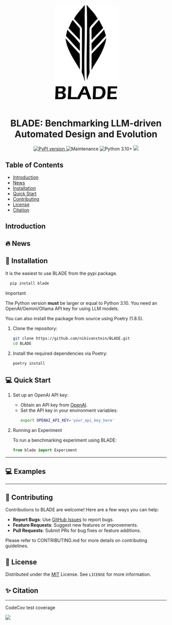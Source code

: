 <p align="center">
  <picture>
    <source media="(prefers-color-scheme: dark)" srcset="logo-dark.png">
    <source media="(prefers-color-scheme: light)" srcset="logo.png">
    <img alt="Shows the BLADE logo." src="logo.png" width="200px">
  </picture>
</p>

<h1 align="center">BLADE: Benchmarking LLM-driven Automated Design and Evolution</h1>

<p align="center">
  <a href="https://pypi.org/project/blade/">
    <img src="https://badge.fury.io/py/blade.svg" alt="PyPI version" height="18">
  </a>
  <img src="https://img.shields.io/badge/Maintained%3F-yes-brightgreen.svg" alt="Maintenance" height="18">
  <img src="https://img.shields.io/badge/Python-3.10+-blue" alt="Python 3.10+" height="18">
  <a href="https://codecov.io/gh/nikivanstein/BLADE" > 
    <img src="https://codecov.io/gh/nikivanstein/BLADE/graph/badge.svg?token=VKCNPWVBNM"/> 
  </a>
</p>

## Table of Contents
- [Introduction](#introduction)
- [News](#-news)
- [Installation](#-installation)
- [Quick Start](#-quick-start)
- [Contributing](#-contributing)
- [License](#-license)
- [Citation](#-citation)


## Introduction


## 🔥 News 



## 🎁 Installation

It is the easiest to use BLADE from the pypi package.

```bash
  pip install blade
```
> [!Important]
> The Python version **must** be larger or equal to Python 3.10.
> You need an OpenAI/Gemini/Ollama API key for using LLM models.

You can also install the package from source using Poetry (1.8.5).

1. Clone the repository:
   ```bash
   git clone https://github.com/nikivanstein/BLADE.git
   cd BLADE
   ```
2. Install the required dependencies via Poetry:
   ```bash
   poetry install
   ```

## 💻 Quick Start

1. Set up an OpenAI API key:
   - Obtain an API key from [OpenAI](https://openai.com/).
   - Set the API key in your environment variables:
     ```bash
     export OPENAI_API_KEY='your_api_key_here'
     ```

2. Running an Experiment

    To run a benchmarking experiment using BLADE:

    ```python
    from blade import Experiment
    ```

---

## 💻 Examples

---

## 🤖 Contributing

Contributions to BLADE are welcome! Here are a few ways you can help:

- **Report Bugs**: Use [GitHub Issues](https://github.com/nikivanstein/BLADE/issues) to report bugs.
- **Feature Requests**: Suggest new features or improvements.
- **Pull Requests**: Submit PRs for bug fixes or feature additions.

Please refer to CONTRIBUTING.md for more details on contributing guidelines.

## 🪪 License

Distributed under the [MIT](https://choosealicense.com/licenses/mit/) License. See `LICENSE` for more information.


## ✨ Citation


---

CodeCov test coverage

<img src="https://codecov.io/gh/nikivanstein/BLADE/graphs/sunburst.svg?token=VKCNPWVBNM"/> 

